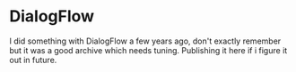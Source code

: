 # DialogFlow
I did something with DialogFlow a few years ago, don't exactly remember but it was a good archive which needs tuning.
Publishing it here if i figure it out in future.
